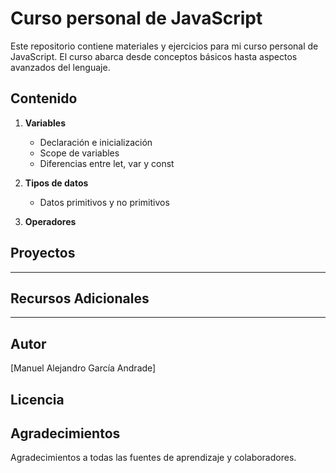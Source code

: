 # Curso personal de JavaScript

Este repositorio contiene materiales y ejercicios para mi curso personal de JavaScript. El curso abarca desde conceptos básicos hasta aspectos avanzados del lenguaje.

## Contenido

1. **Variables**
   - Declaración e inicialización
   - Scope de variables
   - Diferencias entre let, var y const

2. **Tipos de datos**
   - Datos primitivos y no primitivos

3. **Operadores**
  

## Proyectos
---
## Recursos Adicionales
---
## Autor
[Manuel Alejandro García Andrade]

## Licencia

## Agradecimientos
Agradecimientos a todas las fuentes de aprendizaje y colaboradores.
